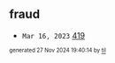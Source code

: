 ## fraud


* <code>Mar 16, 2023</code> [419](2023-03-16T08-28-05-419.md)

<sup><sub>generated 27 Nov 2024 19:40:14 by <a href='https://github.com/senorprogrammer/til'>til</a></sub></sup>
